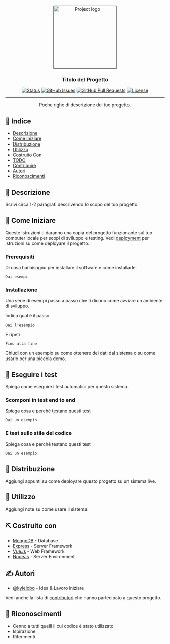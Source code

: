 <p align="center">
  <a href="" rel="noopener">
 <img width=200px height=200px src="https://i.imgur.com/6wj0hh6.jpg" alt="Project logo"></a>
</p>

<h3 align="center">Titolo del Progetto</h3>

<div align="center">

[![Status](https://img.shields.io/badge/status-active-success.svg)]()
[![GitHub Issues](https://img.shields.io/github/issues/kylelobo/The-Documentation-Compendium.svg)](https://github.com/kylelobo/The-Documentation-Compendium/issues)
[![GitHub Pull Requests](https://img.shields.io/github/issues-pr/kylelobo/The-Documentation-Compendium.svg)](https://github.com/kylelobo/The-Documentation-Compendium/pulls)
[![License](https://img.shields.io/badge/license-MIT-blue.svg)](/LICENSE)

</div>

---

<p align="center"> Poche righe di descrizione del tuo progetto.
    <br> 
</p>

## 📝 Indice

- [Descrizione](#about)
- [Come Iniziare](#getting_started)
- [Distribuzione](#deployment)
- [Utilizzo](#usage)
- [Costruito Con](#built_using)
- [TODO](../TODO.md)
- [Contribuire](../CONTRIBUTING.md)
- [Autori](#authors)
- [Riconoscimenti](#acknowledgement)

## 🧐 Descrizione <a name = "about"></a>

Scrivi circa 1-2 paragrafi descrivendo lo scopo del tuo progetto.

## 🏁 Come Iniziare <a name = "getting_started"></a>

Queste istruzioni ti daranno una copia del progetto funzionante sul tuo computer locale per scopi di sviluppo e testing. Vedi [deployment](#deployment) per istruzioni su come deployare il progetto.

### Prerequisiti

Di cosa hai bisogno per installare il software e come installarle.

```
Dai esempi
```

### Installazione

Una serie di esempi passo a passo che ti dicono come avviare un ambiente di sviluppo.

Indica qual è il passo

```
Dai l'esempio
```

E ripeti

```
Fino alla fine
```

Chiudi con un esempio su come ottenere dei dati dal sistema o su come usarlo per una piccola demo.

## 🔧 Eseguire i test <a name = "tests"></a>

Spiega come eseguire i test automatici per questo sistema.

### Scomponi in test end to end

Spiega cosa e perchè testano questi test

```
Dai un esempio
```

### E test sullo stile del codice

Spiega cosa e perchè testano questi test

```
Dai un esempio
```

## 🚀 Distribuzione <a name = "deployment"></a>

Aggiungi appunti su come deployare questo progetto su un sistema live.

## 🎈 Utilizzo <a name="usage"></a>

Aggiungi note su come usare il sistema.

## ⛏️ Costruito con <a name = "tech_stack"></a>

- [MongoDB](https://www.mongodb.com/) - Database
- [Express](https://expressjs.com/) - Server Framework
- [VueJs](https://vuejs.org/) - Web Framework
- [NodeJs](https://nodejs.org/en/) - Server Environment

## ✍️ Autori <a name = "authors"></a>

- [@kylelobo](https://github.com/kylelobo) - Idea & Lavoro iniziare

Vedi anche la lista di [contributori](https://github.com/kylelobo/The-Documentation-Compendium/contributors)
che hanno partecipato a questo progetto.

## 🎉 Riconoscimenti <a name = "acknowledgments"></a>

- Cenno a tutti quelli il cui codice è stato utilizzato
- Ispirazione
- Riferimenti
